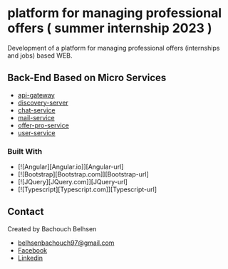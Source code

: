# platform for managing professional offers ( summer internship 2023 )
Development of a platform for managing professional offers (internships and jobs) based WEB.

## Back-End Based on Micro Services
* [api-gateway](https://github.com/belhsen97/summer-internship-2023/tree/master/plateforme/api-gateway/src/main/java/tn/esprit)
* [discovery-server](https://github.com/belhsen97/summer-internship-2023/tree/master/plateforme/discovery-server/src/main/java/tn/esprit)
* [chat-service](https://github.com/belhsen97/summer-internship-2023/tree/master/plateforme/chat-service/src/main/java/tn/esprit)
* [mail-service](https://github.com/belhsen97/summer-internship-2023/tree/master/plateforme/mail-service/src/main/java/tn/esprit)
* [offer-pro-service](https://github.com/belhsen97/summer-internship-2023/tree/master/plateforme/offer-pro-service/src/main/java/tn/esprit)
* [user-service](https://github.com/belhsen97/summer-internship-2023/tree/master/plateforme/user-service/src/main/java/tn/esprit)

### Built With
* [![Angular][Angular.io]][Angular-url]
* [![Bootstrap][Bootstrap.com]][Bootstrap-url]
* [![JQuery][JQuery.com]][JQuery-url]
* [![Typescript][Typescript.com]][Typescript-url]

## Contact
Created by Bachouch Belhsen
 * belhsenbachouch97@gmail.com
* [Facebook](https://www.facebook.com/belhsen.bachouch)
* [Linkedin](https://www.linkedin.com/in/belhsen-bachouch-2a0a72135/)
